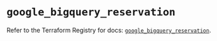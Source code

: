 # `google_bigquery_reservation`

Refer to the Terraform Registry for docs: [`google_bigquery_reservation`](https://registry.terraform.io/providers/hashicorp/google-beta/6.9.0/docs/resources/google_bigquery_reservation).

